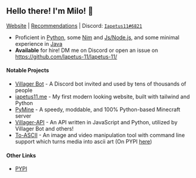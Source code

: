 ## Hello there<!-- general kenobi -->! I'm Milo! :wave:
[Website](https://iapetus11.me/) | [Recommendations](https://github.com/Iapetus-11/The-Helped) | Discord: [`Iapetus11#6821`](https://discord.bio/p/Iapetus11)

* Proficient in [Python](https://github.com/Iapetus-11?tab=repositories&q=&type=&language=python), some [Nim](https://github.com/Iapetus-11?tab=repositories&q=&type=&language=nim) and [Js/Node.js](https://github.com/Iapetus-11?tab=repositories&q=&type=&language=javascript), and some minimal experience in [Java](https://github.com/Iapetus-11?tab=repositories&q=&type=&language=java)
* **Available** for hire! DM me on Discord or open an issue on https://github.com/Iapetus-11/Iapetus-11/

#### Notable Projects
* [Villager Bot](https://github.com/Iapetus-11/Villager-Bot) - A Discord bot invited and used by tens of thousands of people
* [iapetus11.me](https://iapetus11.me) - My first modern looking website, built with tailwind and Python
* [PyMine](https://github.com/py-mine/PyMine) - A speedy, moddable, and 100% Python-based Minecraft server
* [Villager-API](https://github.com/Iapetus-11/Villager-API) - An API written in JavaScript and Python, utilized by Villager Bot and others!
* [To-ASCII](https://github.com/Iapetus-11/to-ascii) - An image and video manipulation tool with command line support which turns media into ascii art (On PYPI [here](https://pypi.org/project/to-ascii/))

#### Other Links
* [PYPI](https://pypi.org/user/Iapetus11/)
